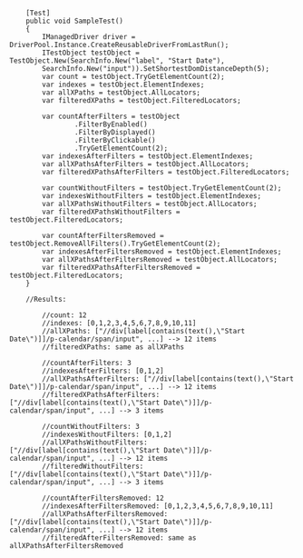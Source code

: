         [Test]
        public void SampleTest()
        {
            IManagedDriver driver = DriverPool.Instance.CreateReusableDriverFromLastRun();
            ITestObject testObject = TestObject.New(SearchInfo.New("label", "Start Date"),
            SearchInfo.New("input")).SetShortestDomDistanceDepth(5);
            var count = testObject.TryGetElementCount(2);
            var indexes = testObject.ElementIndexes;
            var allXPaths = testObject.AllLocators;
            var filteredXPaths = testObject.FilteredLocators;

            var countAfterFilters = testObject
                    .FilterByEnabled()
                    .FilterByDisplayed()
                    .FilterByClickable()
                    .TryGetElementCount(2);
            var indexesAfterFilters = testObject.ElementIndexes;
            var allXPathsAfterFilters = testObject.AllLocators;
            var filteredXPathsAfterFilters = testObject.FilteredLocators;

            var countWithoutFilters = testObject.TryGetElementCount(2);
            var indexesWithoutFilters = testObject.ElementIndexes;
            var allXPathsWithoutFilters = testObject.AllLocators;
            var filteredXPathsWithoutFilters = testObject.FilteredLocators;

            var countAfterFiltersRemoved = testObject.RemoveAllFilters().TryGetElementCount(2);
            var indexesAfterFiltersRemoved = testObject.ElementIndexes;
            var allXPathsAfterFiltersRemoved = testObject.AllLocators;
            var filteredXPathsAfterFiltersRemoved = testObject.FilteredLocators;            
        }
        
        //Results:

            //count: 12
            //indexes: [0,1,2,3,4,5,6,7,8,9,10,11]
            //allXPaths: ["//div[label[contains(text(),\"Start Date\")]]/p-calendar/span/input", ...] --> 12 items
            //filteredXPaths: same as allXPaths

            //countAfterFilters: 3
            //indexesAfterFilters: [0,1,2]
            //allXPathsAfterFilters: ["//div[label[contains(text(),\"Start Date\")]]/p-calendar/span/input", ...] --> 12 items
            //filteredXPathsAfterFilters: ["//div[label[contains(text(),\"Start Date\")]]/p-calendar/span/input", ...] --> 3 items

            //countWithoutFilters: 3
            //indexesWithoutFilters: [0,1,2]
            //allXPathsWithoutFilters: ["//div[label[contains(text(),\"Start Date\")]]/p-calendar/span/input", ...] --> 12 items
            //filteredWithoutFilters: ["//div[label[contains(text(),\"Start Date\")]]/p-calendar/span/input", ...] --> 3 items

            //countAfterFiltersRemoved: 12
            //indexesAfterFiltersRemoved: [0,1,2,3,4,5,6,7,8,9,10,11]
            //allXPathsAfterFiltersRemoved: ["//div[label[contains(text(),\"Start Date\")]]/p-calendar/span/input", ...] --> 12 items
            //filteredAfterFiltersRemoved: same as allXPathsAfterFiltersRemoved
